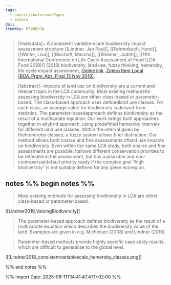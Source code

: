 ```yaml
---
tags:
  - source/conferencePaper
  - zotero
doi: 
itemKey: R52HDVJA
---
```

>[!metadata]+
> A consistent variable-scale biodiversity impact assessment structure
> [[Lindner, Jan Paul]], [[Fehrenbach, Horst]], [[Winter, Lisa]], [[Bischoff, Mascha]], [[Bloemer, Judith]], 
> [[11th International Conference on Life Cycle Assessment of Food (LCA Food 2018)]] (2018)
> biodiversity, land use, fuzzy thinking, hemeroby, life cycle impact assessment, 
> [Online link](https://publica.fraunhofer.de/entities/publication/7dfb2d44-8206-4a6e-a341-442f0eb1a93e/fullmeta), [Zotero Item](zotero://select/library/items/R52HDVJA),[Local (BOA_Prgm_Abs_Final_15 Nov 2018)](file://C:/Users/aburg/Documents/references/zotero/storage/3VKSI5G5/BOA_Prgm_Abs_Final_15%20Nov%202018.pdf), 


>[!abstract]-
>Impacts of land use on biodiversity are a current and relevant topic in the LCA community. Most existing methodsfor assessing biodiversity in LCA are either class-based or parameter-based. The class-based approach uses definedland use classes. For each class, an average value for biodiversity is derived from statistics. The parameter-basedapproach defines biodiversity as the result of a multivariate equation. Our work brings both approaches together in ahybrid approach, using predefined hemeroby intervals for different land use classes. Within the interval given by thehemeroby classes, a fuzzy system allows finer distinction. Our method allows both coarse and fine assessments ofland use impacts on biodiversity. Even within the same LCA study, both coarse and fine assessments are possible. Itallows different conservation priorities to be reflected in the assessment, but has a plausible and non-controversialdefault priority ready if the complex goal “high biodiversity” is not suitably defined for any given ecoregion.

## notes %% begin notes %%
> Most existing methods for assessing biodiversity in LCA are either class-based or parameter-based.

[[Lindner2019_ValuingBiodiversity]]
> The parameter-based approach defines biodiversity as the result of a
multivariate equation which describes the biodiversity value of the land. Examples are given in e.g. Michelsen (2008) and Lindner (2016).

> Parameter-based methods provide highly specific case study results, which are difficult to generalize to the global level.

![[Lindner2018_consistentvariablescale_hemeroby_classes.png]]

%% end notes %%

%% Import Date: 2025-06-11T14:41:47.471+02:00 %%
